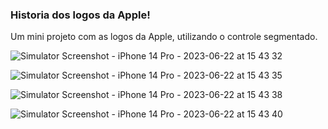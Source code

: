 
### Historia dos logos da Apple!

Um mini projeto com as logos da Apple, utilizando o controle segmentado. 

![Simulator Screenshot - iPhone 14 Pro - 2023-06-22 at 15 43 32](https://github.com/KaicCesarr/SegmentedControl/assets/130307704/6967f38f-8603-40fc-a938-eceb9ec40219)

![Simulator Screenshot - iPhone 14 Pro - 2023-06-22 at 15 43 35](https://github.com/KaicCesarr/SegmentedControl/assets/130307704/6c0b03a3-940b-45a5-99f3-b6946b515791)

![Simulator Screenshot - iPhone 14 Pro - 2023-06-22 at 15 43 38](https://github.com/KaicCesarr/SegmentedControl/assets/130307704/5ac5f046-0b82-4e60-8b6a-c2a4c98c5b69)

![Simulator Screenshot - iPhone 14 Pro - 2023-06-22 at 15 43 40](https://github.com/KaicCesarr/SegmentedControl/assets/130307704/e9515769-d418-4df5-87fb-adfbaf6357e9)

